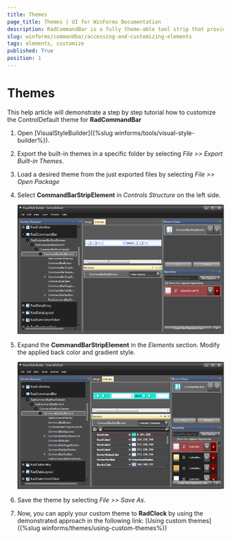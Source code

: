 ```yaml
---
title: Themes
page_title: Themes | UI for WinForms Documentation
description: RadCommandBar is a fully theme-able tool strip that provides unprecedented flexibility
slug: winforms/commandbar/accessing-and-customizing-elements
tags: elements, customize
published: True
position: 1
---
```


# Themes

This help article will demonstrate a step by step tutorial how to customize the ControlDefault theme for __RadCommandBar__ 

1. Open [VisualStyleBuilder]({%slug winforms/tools/visual-style-builder%}).

1. Export the built-in themes in a specific folder by selecting *File >> Export Built-in Themes*.

1. Load a desired theme from the just exported files by selecting *File >> Open Package*

1. Select __CommandBarStripElement__ in *Controls Structure* on the left side. 

	![commandbar-customizing-appearance-themes 001](images/commandbar-customizing-appearance-themes001.png)

1. Expand the __CommandBarStripElement__ in the *Elements* section. Modify the applied back color and gradient style. 

	![commandbar-customizing-appearance-themes 002](images/commandbar-customizing-appearance-themes002.png)

1. Save the theme by selecting *File >> Save As*.

1. Now, you can apply your custom theme to __RadClock__ by using the demonstrated approach in the following link: [Using custom themes]({%slug winforms/themes/using-custom-themes%})

 
 